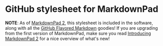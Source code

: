 # GitHub stylesheet for MarkdownPad

**NOTE**: As of [MarkdownPad 2](http://markdownpad.com/), this stylesheet is included in the software, along with all the [GitHub Flavored Markdown](http://github.github.com/github-flavored-markdown/) goodies! If you are upgrading from the first version of MarkdownPad, make sure you read [Introducing MarkdownPad 2](http://markdownpad.com/news/2013/introducing-markdownpad-2/) for a nice overview of what's new!